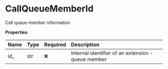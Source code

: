 # CallQueueMemberId

Call queue member information

**Properties**

| Name | Type | Required | Description                                        |
| :--- | :--- | :------- | :------------------------------------------------- |
| id\_ | str  | ❌       | Internal identifier of an extension - queue member |

<!-- This file was generated by liblab | https://liblab.com/ -->
